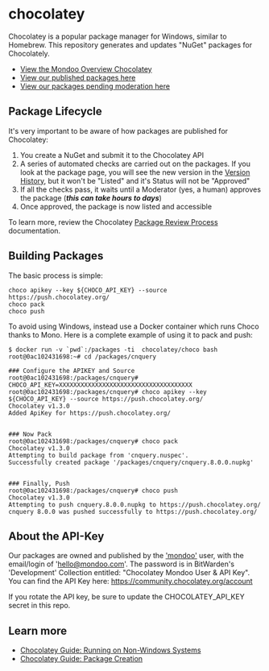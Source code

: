 # chocolatey

Chocolatey is a popular package manager for Windows, similar to Homebrew. This repository generates and updates "NuGet" packages for Chocolately.

- [View the Mondoo Overview Chocolatey](https://community.chocolatey.org/profiles/mondoo)
- [View our published packages here](https://community.chocolatey.org/packages?q=mondoo)
- [View our packages pending moderation here](https://community.chocolatey.org/packages?q=tag%3Amondoo&moderatorQueue=true&moderationStatus=all-statuses&prerelease=false&sortOrder=relevance')

## Package Lifecycle

It's very important to be aware of how packages are published for Chocolatey:

1. You create a NuGet and submit it to the Chocolatey API
2. A series of automated checks are carried out on the packages. If you look at the package page, you will see the new version in the [Version History](https://community.chocolatey.org/packages/cnquery#versionhistory), but it won't be "Listed" and it's Status will not be "Approved"
3. If all the checks pass, it waits until a Moderator (yes, a human) approves the package (***this can take hours to days***)
4. Once approved, the package is now listed and accessible

To learn more, review the Chocolatey [Package Review Process](https://docs.chocolatey.org/en-us/community-repository/moderation/#package-review-process) documentation.

## Building Packages

The basic process is simple:

```shell
choco apikey --key ${CHOCO_API_KEY} --source https://push.chocolatey.org/
choco pack
choco push 
```

To avoid using Windows, instead use a Docker container which runs Choco thanks to Mono. Here is a complete example of using it to pack and push:

```shell
$ docker run -v `pwd`:/packages -ti  chocolatey/choco bash
root@0ac102431698:~# cd /packages/cnquery

### Configure the APIKEY and Source
root@0ac102431698:/packages/cnquery# CHOCO_API_KEY=XXXXXXXXXXXXXXXXXXXXXXXXXXXXXXXXXXXXX
root@0ac102431698:/packages/cnquery# choco apikey --key ${CHOCO_API_KEY} --source https://push.chocolatey.org/
Chocolatey v1.3.0
Added ApiKey for https://push.chocolatey.org/


### Now Pack
root@0ac102431698:/packages/cnquery# choco pack
Chocolatey v1.3.0
Attempting to build package from 'cnquery.nuspec'.
Successfully created package '/packages/cnquery/cnquery.8.0.0.nupkg'


### Finally, Push
root@0ac102431698:/packages/cnquery# choco push
Chocolatey v1.3.0
Attempting to push cnquery.8.0.0.nupkg to https://push.chocolatey.org/
cnquery 8.0.0 was pushed successfully to https://push.chocolatey.org/
```

## About the API-Key

Our packages are owned and published by the ['mondoo'](https://community.chocolatey.org/profiles/mondoo) user, with the email/login of 'hello@mondoo.com'. The password is in BitWarden's 'Development' Collection entitled: "Chocolatey Mondoo User & API Key". You can find the API Key here: https://community.chocolatey.org/account

If you rotate the API key, be sure to update the CHOCOLATEY_API_KEY secret in this repo.

## Learn more

* [Chocolatey Guide: Running on Non-Windows Systems](https://docs.chocolatey.org/en-us/guides/non-windows)
* [Chocolatey Guide: Package Creation](https://docs.chocolatey.org/en-us/create/)
